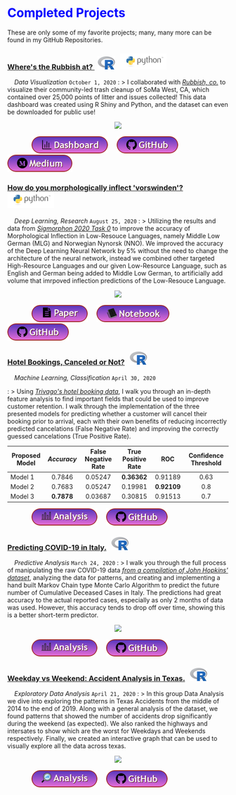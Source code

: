 # <span style="color:blue">Completed Projects</span>

These are only some of my favorite projects; many, many more can be found in my GitHub Repositories.

<!-- trump nickname generator -->

<!-- title -->

<!-- body text -->

<!-- image -->

<!-- buttons -->



<!--- Rubbish Dashboard project --->

<!-- title -->

### <a href="https://github.com/Alexander-Kahanek/Rubbish_Clustering" title="GitHub Repository" target="_blank">Where's the Rubbish at? </a> &nbsp; ![image](/assets/icons/rsz_1rsz_1rsz_619px-r_logosvg.png) &nbsp; ![image](/assets/icons/rsz_python-logo.png)

<!-- body text -->

&nbsp; &nbsp; _Data Visualization_ `October 1, 2020`
: > I collaborated with <a href="https://www.rubbish.love/" title="Rubbish Website" target="_blank">_Rubbish, co._</a> to visualize their community-led trash cleanup of SoMa West, CA, which contained over 25,000 points of litter and issues collected! This data dashboard was created using R Shiny and Python, and the dataset can even be downloaded for public use!

<!-- image -->
<p align="center"><img src="https://alexander-kahanek.github.io/assets/img/dashboard-img.png"></p>

<!-- buttons -->

&nbsp; &nbsp; &nbsp; &nbsp; &nbsp; &nbsp; &nbsp; <a href="https://rubbishlove.shinyapps.io/dashboard/" target="_blank"><img src="b.dashboard.png" /></a> &nbsp; &nbsp; <a href="https://github.com/Alexander-Kahanek/SoMa_Dashboard" target="_blank"><img src="b.github.png" /></a> &nbsp; &nbsp; <a href="https://medium.com/rubbish-love/a-litter-dashboard-for-soma-west-a18643b19d6a" target="_blank"><img src="b.medium.png" /></a>







<!-- Low-Resource Language Morphological Inflection -->

<!-- title -->

### <a href="https://github.com/foltaProject/folta/tree/master/morphology_training_gml-nno" title="GitHub Repository" target="_blank">How do you morphologically inflect 'vorswinden'?</a> &nbsp; ![image](/assets/icons/rsz_python-logo.png)

<!-- body text -->

&nbsp; &nbsp; _Deep Learning, Research_ `August 25, 2020`
: > Utilizing the results and data from <a href="https://sigmorphon.github.io/sharedtasks/2020/task0/" title="GitHub Repository" target="_blank">_Sigmorphon 2020 Task 0_</a> to improve the accuracy of Morphological Inflection in Low-Resouce Languages, namely Middle Low German (MLG) and Norwegian Nynorsk (NNO). We improved the accuracy of the Deep Learning Neural Network by 5% without the need to change the architecture of the neural network, instead we combined other targeted High-Resource Languages and our given Low-Resource Language, such as English and German being added to Middle Low German, to artificially add volume that imrpoved inflection predictions of the Low-Resouce Language.





<!-- image -->

<p align="center"><img src="https://alexander-kahanek.github.io/assets/img/morphological_inflection.png"></p>

<!-- buttons -->

&nbsp; &nbsp; &nbsp; &nbsp; &nbsp; &nbsp; &nbsp; <a href="https://github.com/foltaProject/folta/blob/master/morphology_training_gml-nno/data_augmentation_paper.pdf" target="_blank"><img src="b.paper.png" /></a> &nbsp; &nbsp; <a href="https://github.com/foltaProject/folta/blob/master/morphology_training_gml-nno/neural-transducer_modifications/lemma.analysis.ipynb" target="_blank"><img src="b.notebook.png" /></a> &nbsp; &nbsp; <a href="https://github.com/foltaProject/folta/tree/master/morphology_training_gml-nno" target="_blank"><img src="b.github.png" /></a> &nbsp; &nbsp;










<!--- trivago ML project --->

<!-- title -->

### <a href="hotel.html" title="Finished Product" target="_blank">Hotel Bookings, Canceled or Not?</a> &nbsp; ![image](/assets/icons/rsz_1rsz_1rsz_619px-r_logosvg.png)

<!-- body text -->

&nbsp; &nbsp; _Machine Learning, Classification_ `April 30, 2020`

: > Using <a href="https://github.com/rfordatascience/tidytuesday/blob/master/data/2020/2020-02-11/readme.md" title="Dataset Repository" target="_blank">_Trivago's hotel booking data_</a>, I walk you through an in-depth feature analysis to find important fields that could be used to improve customer retention. I walk through the implementation of the three presented models for predicting whether a customer will cancel their booking prior to arrival, each with their own benefits of reducing incorrectly predicted cancelations (False Negative Rate) and improving the correctly guessed cancelations (True Positive Rate).





<!-- Results Table -->

| Proposed Model | **_Accuracy_** | **False Negative Rate** | **True Positive Rate** | **ROC** | **Confidence Threshold** |
|---|:---:|:---:|:---:|:---:|:---:|
| Model 1   | 0.7846      | 0.05247  | **0.36362**  | 0.91189     | 0.63 |
| Model 2   | 0.7683      | 0.05247  | 0.19981      | **0.92109** | 0.8  |
| Model 3   | **0.7878**  | 0.03687  | 0.30815      | 0.91513     | 0.7  |



<!-- | Measurement   | Model 1  | Model 2  | Model 3  |
|---|:---:|:---:|:---:|:---:|:---:|
| **_Accuracy_**  |0.7846  | 0.7683  | **0.7878**  |
| **False Negative Rate**  | 0.05247  | **0.01623**  | 0.03687  |
| **True Positive Rate**   | **0.36362**  | 0.19981  | 0.30815  |
| **ROC**  |  0.91189   | **0.92109**  | 0.91513  |
| **Confidence Threshold**  |  0.63  | 0.8  | 0.7  | -->


<!-- buttons -->

&nbsp; &nbsp; &nbsp; &nbsp; &nbsp; &nbsp; &nbsp; <a href="hotel.html" target="_blank"><img src="b.analysis.png" /></a> &nbsp; &nbsp; <a href="https://github.com/Alexander-Kahanek/Trivago_Classification" target="_blank"><img src="b.github.png" /></a>











<!--- covid monte carlo project --->

<!-- title -->

### <a href="covid.html" title="Finished Product" target="_blank">Predicting COVID-19 in Italy.</a> &nbsp; ![image](/assets/icons/rsz_1rsz_1rsz_619px-r_logosvg.png)

<!-- body text -->

&nbsp; &nbsp; _Predictive Analysis_ `March 24, 2020`
: > I walk you through the full process of manipulating the raw COVID-19 data <a href="https://data.humdata.org/dataset/novel-coronavirus-2019-ncov-cases" title="the data source" target="_blank">_from a compilation of John Hopkins' dataset_</a>, analyzing the data for patterns, and creating and implementing a hand built Markov Chain type Monte Carlo Algorithm to predict the future number of Cumulative Deceased Cases in Italy. The predictions had great accuracy to the actual reported cases, especially as only 2 months of data was used. However, this accuracy tends to drop off over time, showing this is a better short-term predictor.

<!-- : > This project uses the COVID-19 data to create and implement a hand built Markov Chain type Monte Carlo Algorithm to predict the future number of Cumulative Deceased Cases in Italy, as well as take an in-depth analysis of Italys' Deceased Cases. -->

<!-- image -->

<p align="center"><img src="https://alexander-kahanek.github.io/assets/img/italy_covid_graphs.png"></p>


<!-- buttons -->

&nbsp; &nbsp; &nbsp; &nbsp; &nbsp; &nbsp; &nbsp; <a href="covid.html" target="_blank"><img src="b.analysis.png" /></a> &nbsp; &nbsp; <a href="https://github.com/Alexander-Kahanek/COVID_Monte_Carlo" target="_blank"><img src="b.github.png" /></a>












<!--- traffic analysis project --->

<!-- title -->

### <a href="accidents.html" title="Finished Product" target="_blank">Weekday vs Weekend: Accident Analysis in Texas.</a> &nbsp; ![image](/assets/icons/rsz_1rsz_1rsz_619px-r_logosvg.png)

<!-- body text -->

&nbsp; &nbsp; _Exploratory Data Analysis_ `April 21, 2020`
: > In this group Data Analysis we dive into exploring the patterns in Texas Accidents from the middle of 2014 to the end of 2019. Along with a general analysis of the dataset, we found patterns that showed the number of accidents drop significantly during the weekend (as expected). We also ranked the highways and intersates to show which are the worst for Weekdays and Weekends respectively. Finally, we created an interactive graph that can be used to visually explore all the data across texas. 

<!-- image -->

<p align="center"><img src="https://alexander-kahanek.github.io/assets/img/accidents-day-week.png"></p>


<!-- buttons -->

&nbsp; &nbsp; &nbsp; &nbsp; &nbsp; &nbsp; &nbsp; <a href="accidents.html" target="_blank"><img src="b.analysis2.png" /></a> &nbsp; &nbsp; <a href="https://github.com/Alexander-Kahanek/TX_Accidents" target="_blank"><img src="b.github.png" /></a>












<!--- world happiness project

### <a href="happiness.html" title="Finished Product" target="_blank">World Happiness Correlations</a> &nbsp; ![image](/assets/icons/rsz_python-logo.png)

&nbsp; &nbsp; _Exploratory Data Analysis_ `March 14, 2020`
: > This project is __my first data analysis__, which is __centered around the use of *Pearsons r*__, __and *r squared*__, to __find *correlations* in Happniness scores__ accross many Countries.

&nbsp; &nbsp; &nbsp; &nbsp; &nbsp; &nbsp; &nbsp; <a href="happiness.html" target="_blank"><img src="button-output.png" /></a> &nbsp; &nbsp; &nbsp; <a href="https://github.com/Alexander-Kahanek/World_Happiness" target="_blank"><img src="button-github.png" /></a>

--->

<!-- ---
# <span style="color:blue">In Progress Projects</span> -->











<!--- covid twitter research project ---!>

<!-- title -->

<!-- ### <a href="https://github.com/Alexander-Kahanek/COVID_Research" title="GitHub Repository" target="_blank">Researching COVID-19 Tweets</a> &nbsp; ![image](/assets/icons/rsz_python-logo.png) -->

<!-- body text -->

<!-- &nbsp; &nbsp; _Natural Language Processing, Research_ `In Progress`
: > This is a research project that is currently in progress. The current work is being constantly updated in my GitHub Repository below. In short, the research is using state-of-the-art pre-trained Natural Language Processing models to analyze the temporal and geospatial sentiment of COVID-19 and CDC guidelines across Twitter in the United States. -->

<!-- buttons -->

<!-- &nbsp; &nbsp; &nbsp; &nbsp; &nbsp; &nbsp; &nbsp; <a href="https://github.com/Alexander-Kahanek/COVID_Research" target="_blank"><img src="b.github.png" /></a> -->
